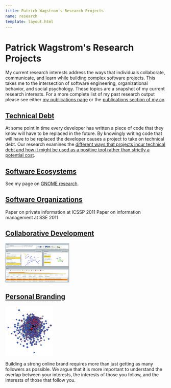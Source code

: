 ```yaml
---
title: Patrick Wagstrom's Research Projects
name: research
template: layout.html
---
```


Patrick Wagstrom's Research Projects
====================================

My current research interests address the ways that individuals collaborate, communicate, and learn while building complex software projects. This takes me to the intersection of software engineering, organizational behavior, and social psychology. These topics are a snapshot of my current research interests. For a more complete list of my past research output please see either [my publications page][publications] or the [publications section of my cv][cv-publications].

[Technical Debt][technical-debt]
--------------------------------

At some point in time every developer has written a piece of code that they know will have to be replaced in the future. By knowingly writing code that will have to be replaced the developer causes a project to take on technical debt. Our research examines the [different ways that projects incur technical debt and how it might be used as a positive tool rather than strictly a potential cost][technical-debt].

[Software Ecosystems][gnome]
---------------------------

See my page on [GNOME research][gnome].
 
[Software Organizations][software-organizations]
---------------------------------------

Paper on private information at ICSSP 2011
Paper on information management at SSE 2011

[Collaborative Development][collaborative-development]
-------------------------
[![](Tesseract.png)][collaborative-development]

[Personal Branding][personal-branding]
--------------------------------------

![](PersonalBranding.png)

Building a strong online brand requires more than just getting as many followers as possible. We argue that it is more important to understand the overlap between your interests, the interests of those you follow, and the interests of those that follow you.

[publications]: ../publications/
[cv-publications]: ../cv/#publications
[gnome]: gnome/
[technical-debt]: technical-debt/
[personal-branding]: personal-branding/
[collaborative-development]: collaborative-development/
[software-organizations]: software-organizations/
